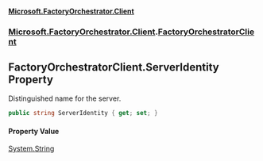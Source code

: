 #### [Microsoft.FactoryOrchestrator.Client](./Microsoft-FactoryOrchestrator-Client.md 'Microsoft.FactoryOrchestrator.Client')
### [Microsoft.FactoryOrchestrator.Client](./Microsoft-FactoryOrchestrator-Client.md 'Microsoft.FactoryOrchestrator.Client').[FactoryOrchestratorClient](./Microsoft-FactoryOrchestrator-Client-FactoryOrchestratorClient.md 'Microsoft.FactoryOrchestrator.Client.FactoryOrchestratorClient')
## FactoryOrchestratorClient.ServerIdentity Property
Distinguished name for the server.  
```csharp
public string ServerIdentity { get; set; }
```
#### Property Value
[System.String](https://docs.microsoft.com/en-us/dotnet/api/System.String 'System.String')  
